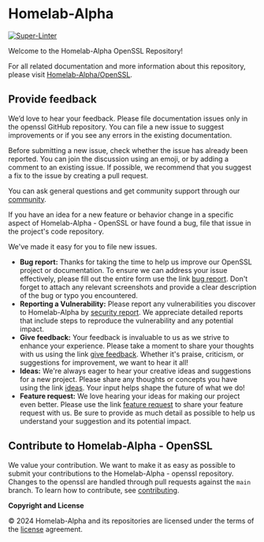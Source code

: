 # Homelab-Alpha

[![Super-Linter](https://github.com/homelab-alpha/openssl/actions/workflows/super-linter.yml/badge.svg)](https://github.com/homelab-alpha/openssl/actions/workflows/super-linter.yml)

Welcome to the Homelab-Alpha OpenSSL Repository!

For all related documentation and more information about this repository, please
visit [Homelab-Alpha/OpenSSL].

## Provide feedback

We’d love to hear your feedback. Please file documentation issues only in the
openssl GitHub repository. You can file a new issue to suggest improvements or
if you see any errors in the existing documentation.

Before submitting a new issue, check whether the issue has already been
reported. You can join the discussion using an emoji, or by adding a comment to
an existing issue. If possible, we recommend that you suggest a fix to the issue
by creating a pull request.

You can ask general questions and get community support through our [community].

If you have an idea for a new feature or behavior change in a specific aspect of
Homelab-Alpha - OpenSSL or have found a bug, file that issue in the project's
code repository.

We've made it easy for you to file new issues.

- **Bug report:** Thanks for taking the time to help us improve our OpenSSL
  project or documentation. To ensure we can address your issue effectively,
  please fill out the entire form use the link [bug report]. Don't forget to
  attach any relevant screenshots and provide a clear description of the bug or
  typo you encountered.
- **Reporting a Vulnerability:** Please report any vulnerabilities you discover
  to Homelab-Alpha by [security report]. We appreciate detailed reports that
  include steps to reproduce the vulnerability and any potential impact.
- **Give feedback:** Your feedback is invaluable to us as we strive to enhance
  your experience. Please take a moment to share your thoughts with us using the
  link [give feedback]. Whether it's praise, criticism, or suggestions for
  improvement, we want to hear it all!
- **Ideas:** We're always eager to hear your creative ideas and suggestions for
  a new project. Please share any thoughts or concepts you have using the link
  [ideas]. Your input helps shape the future of what we do!
- **Feature request:** We love hearing your ideas for making our project even
  better. Please use the link [feature request] to share your feature request
  with us. Be sure to provide as much detail as possible to help us understand
  your suggestion and its potential impact.

## Contribute to Homelab-Alpha - OpenSSL

We value your contribution. We want to make it as easy as possible to submit
your contributions to the Homelab-Alpha - openssl repository. Changes to the
openssl are handled through pull requests against the `main` branch. To learn
how to contribute, see [contributing].

**Copyright and License**

&copy; 2024 Homelab-Alpha and its repositories are licensed under the terms of
the [license] agreement.

[Homelab-Alpha/OpenSSL]: https://homelab-alpha.nl/openssl
[Community]: https://github.com/homelab-alpha/openssl/discussions
[Bug report]:
  https://github.com/homelab-alpha/openssl/issues/new?&template=bug_report.md
[Security report]:
  https://github.com/homelab-alpha/openssl/issues/new?&template=security_report.md
[Give feedback]:
  https://github.com/homelab-alpha/openssl/discussions/categories/feedback
[Ideas]: https://github.com/homelab-alpha/openssl/discussions/categories/ideas
[Feature request]:
  https://github.com/homelab-alpha/openssl/discussions/categories/feature-requests
[contributing]: CONTRIBUTING.md
[license]: LICENSE.md
